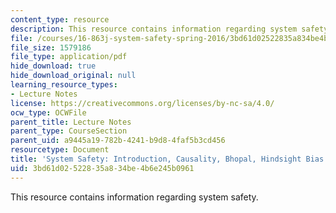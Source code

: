 ```yaml
---
content_type: resource
description: This resource contains information regarding system safety.
file: /courses/16-863j-system-safety-spring-2016/3bd61d02522835a834be4b6e245b0961_MIT16_863JS16_LecNotes1.pdf
file_size: 1579186
file_type: application/pdf
hide_download: true
hide_download_original: null
learning_resource_types:
- Lecture Notes
license: https://creativecommons.org/licenses/by-nc-sa/4.0/
ocw_type: OCWFile
parent_title: Lecture Notes
parent_type: CourseSection
parent_uid: a9445a19-782b-4241-b9d8-4faf5b3cd456
resourcetype: Document
title: 'System Safety: Introduction, Causality, Bhopal, Hindsight Bias'
uid: 3bd61d02-5228-35a8-34be-4b6e245b0961
---
```

This resource contains information regarding system safety.